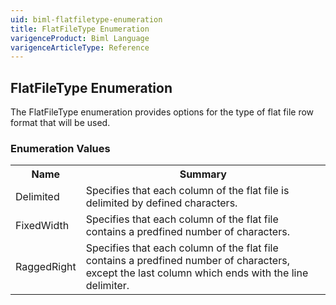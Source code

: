 ```yaml
---
uid: biml-flatfiletype-enumeration
title: FlatFileType Enumeration
varigenceProduct: Biml Language
varigenceArticleType: Reference
---
```


## FlatFileType Enumeration<div class="LanguageSummary"><div class ="SummaryItem">The FlatFileType enumeration provides options for the type of flat file row format that will be used.</div></div><div class="EnumValueGroup">### Enumeration Values<table id="EnumValue" class="MemberList"><tbody><tr><th class="MemberNameColumnHeader">Name</th><th class="MemberSummaryColumnHeader">Summary</th></tr><tr class="cd0"><td class="MemberName">Delimited</td><td class="MemberSummary"><div class ="SummaryItem">Specifies that each column of the flat file is delimited by defined characters.</div> </td></tr><tr class="cd1"><td class="MemberName">FixedWidth</td><td class="MemberSummary"><div class ="SummaryItem">Specifies that each column of the flat file contains a predfined number of characters.</div> </td></tr><tr class="cd0"><td class="MemberName">RaggedRight</td><td class="MemberSummary"><div class ="SummaryItem">Specifies that each column of the flat file contains a predfined number of characters, except the last column which ends with the line delimiter.</div> </td></tr></tbody></table></div>